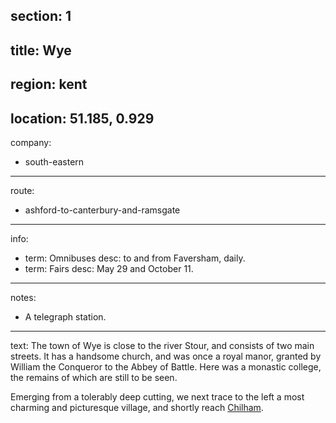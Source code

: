section: 1
----
title: Wye
----
region: kent
----
location: 51.185, 0.929
----
company:
- south-eastern
----
route:
- ashford-to-canterbury-and-ramsgate
----
info:
- term: Omnibuses
  desc: to and from Faversham, daily.
- term: Fairs
  desc: May 29 and October 11.
----
notes:
- A telegraph station.
----
text: The town of Wye is close to the river Stour, and consists of two main streets. It has a handsome church, and was once a royal manor, granted by William the Conqueror to the Abbey of Battle. Here was a monastic college, the remains of which are still to be seen.

Emerging from a tolerably deep cutting, we next trace to the left a most charming and picturesque village, and shortly reach [Chilham](/stations/chilham).
